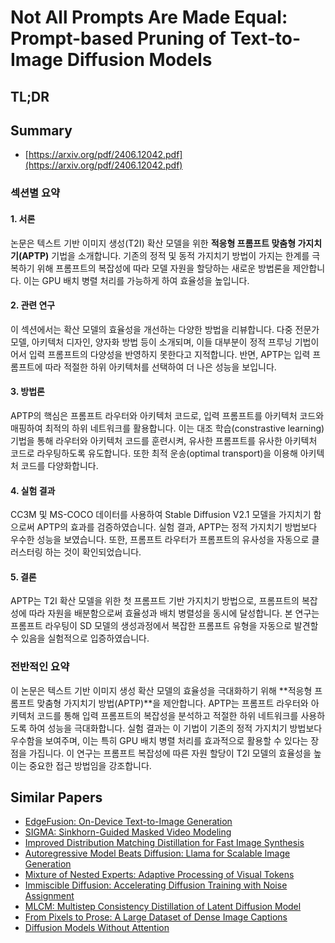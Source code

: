 # Not All Prompts Are Made Equal: Prompt-based Pruning of Text-to-Image Diffusion Models
## TL;DR
## Summary
- [https://arxiv.org/pdf/2406.12042.pdf](https://arxiv.org/pdf/2406.12042.pdf)

### 섹션별 요약

#### 1. 서론
논문은 텍스트 기반 이미지 생성(T2I) 확산 모델을 위한 **적응형 프롬프트 맞춤형 가지치기(APTP)** 기법을 소개합니다. 기존의 정적 및 동적 가지치기 방법이 가지는 한계를 극복하기 위해 프롬프트의 복잡성에 따라 모델 자원을 할당하는 새로운 방법론을 제안합니다. 이는 GPU 배치 병렬 처리를 가능하게 하여 효율성을 높입니다.

#### 2. 관련 연구
이 섹션에서는 확산 모델의 효율성을 개선하는 다양한 방법을 리뷰합니다. 다중 전문가 모델, 아키텍처 디자인, 양자화 방법 등이 소개되며, 이들 대부분이 정적 프루닝 기법이어서 입력 프롬프트의 다양성을 반영하지 못한다고 지적합니다. 반면, APTP는 입력 프롬프트에 따라 적절한 하위 아키텍처를 선택하여 더 나은 성능을 보입니다.

#### 3. 방법론
APTP의 핵심은 프롬프트 라우터와 아키텍처 코드로, 입력 프롬프트를 아키텍처 코드와 매핑하여 최적의 하위 네트워크를 활용합니다. 이는 대조 학습(constrastive learning) 기법을 통해 라우터와 아키텍처 코드를 훈련시켜, 유사한 프롬프트를 유사한 아키텍처 코드로 라우팅하도록 유도합니다. 또한 최적 운송(optimal transport)을 이용해 아키텍처 코드를 다양화합니다.

#### 4. 실험 결과
CC3M 및 MS-COCO 데이터를 사용하여 Stable Diffusion V2.1 모델을 가지치기 함으로써 APTP의 효과를 검증하였습니다. 실험 결과, APTP는 정적 가지치기 방법보다 우수한 성능을 보였습니다. 또한, 프롬프트 라우터가 프롬프트의 유사성을 자동으로 클러스터링 하는 것이 확인되었습니다.

#### 5. 결론
APTP는 T2I 확산 모델을 위한 첫 프롬프트 기반 가지치기 방법으로, 프롬프트의 복잡성에 따라 자원을 배분함으로써 효율성과 배치 병렬성을 동시에 달성합니다. 본 연구는 프롬프트 라우팅이 SD 모델의 생성과정에서 복잡한 프롬프트 유형을 자동으로 발견할 수 있음을 실험적으로 입증하였습니다.

### 전반적인 요약
이 논문은 텍스트 기반 이미지 생성 확산 모델의 효율성을 극대화하기 위해 **적응형 프롬프트 맞춤형 가지치기 방법(APTP)**을 제안합니다. APTP는 프롬프트 라우터와 아키텍처 코드를 통해 입력 프롬프트의 복잡성을 분석하고 적절한 하위 네트워크를 사용하도록 하여 성능을 극대화합니다. 실험 결과는 이 기법이 기존의 정적 가지치기 방법보다 우수함을 보여주며, 이는 특히 GPU 배치 병렬 처리를 효과적으로 활용할 수 있다는 장점을 가집니다. 이 연구는 프롬프트 복잡성에 따른 자원 할당이 T2I 모델의 효율성을 높이는 중요한 접근 방법임을 강조합니다.

## Similar Papers
- [EdgeFusion: On-Device Text-to-Image Generation](2404.11925.md)
- [SIGMA: Sinkhorn-Guided Masked Video Modeling](2407.15447.md)
- [Improved Distribution Matching Distillation for Fast Image Synthesis](2405.14867.md)
- [Autoregressive Model Beats Diffusion: Llama for Scalable Image Generation](2406.06525.md)
- [Mixture of Nested Experts: Adaptive Processing of Visual Tokens](2407.19985.md)
- [Immiscible Diffusion: Accelerating Diffusion Training with Noise Assignment](2406.12303.md)
- [MLCM: Multistep Consistency Distillation of Latent Diffusion Model](2406.05768.md)
- [From Pixels to Prose: A Large Dataset of Dense Image Captions](2406.10328.md)
- [Diffusion Models Without Attention](2311.18257.md)
